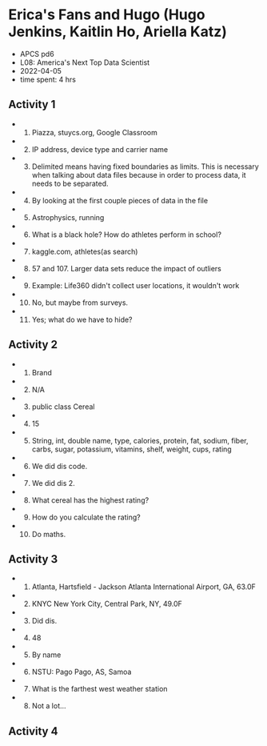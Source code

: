 # Erica's Fans and Hugo (Hugo Jenkins, Kaitlin Ho, Ariella Katz)
* APCS pd6
* L08: America's Next Top Data Scientist
* 2022-04-05
* time spent: 4 hrs

## Activity 1
* 1) Piazza, stuycs.org, Google Classroom
* 2) IP address, device type and carrier name
* 3) Delimited means having fixed boundaries as limits. This is necessary when talking about data files because in order to process data, it needs to be separated.
* 4) By looking at the first couple pieces of data in the file
* 5) Astrophysics, running
* 6) What is a black hole? How do athletes perform in school?
* 7) kaggle.com, athletes(as search)
* 8) 57 and 107. Larger data sets reduce the impact of outliers
* 9) Example: Life360 didn't collect user locations, it wouldn't work
* 10) No, but maybe from surveys.
* 11) Yes; what do we have to hide?

## Activity 2
* 1) Brand
* 2) N/A
* 3) public class Cereal
* 4) 15
* 5) String, int, double
     name, type, calories, protein, fat, sodium, fiber, carbs, sugar, potassium, vitamins, shelf, weight, cups, rating
* 6) We did dis code.
* 7) We did dis 2.
* 8) What cereal has the highest rating?
* 9) How do you calculate the rating?
* 10) Do maths.

## Activity 3
* 1) Atlanta, Hartsfield - Jackson Atlanta International Airport, GA, 63.0F
* 2) KNYC
     New York City, Central Park, NY, 49.0F
* 3) Did dis.
* 4) 48
* 5) By name
* 6) NSTU: Pago Pago, AS, Samoa
* 7) What is the farthest west weather station
* 8) Not a lot...

## Activity 4
